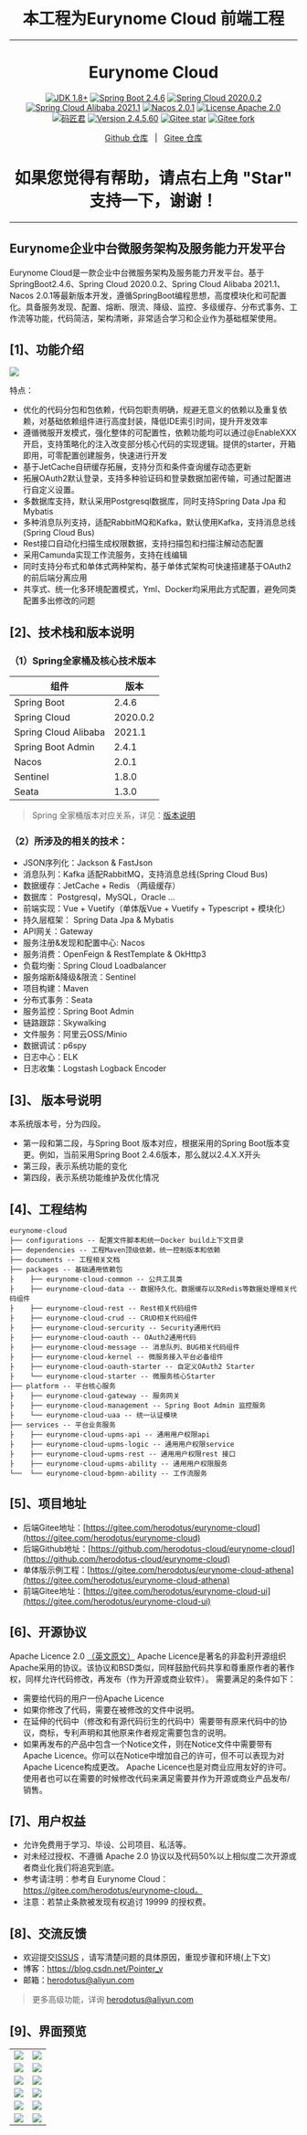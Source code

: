 <h1 align="center"> 本工程为Eurynome Cloud 前端工程 </h1>

---
<h1 align="center"> Eurynome Cloud </h1>

<p align="center">
    <a href="https://www.oracle.com/java/technologies/javase-downloads.html" target="_blank"><img src="https://img.shields.io/badge/JDK-1.8%2B-green" alt="JDK 1.8+"></a>
    <a href="https://spring.io/projects/spring-boot" target="_blank"><img src="https://img.shields.io/badge/Spring%20Boot-2.4.6-blue" alt="Spring Boot 2.4.6"></a>
    <a href="https://spring.io/projects/spring-cloud" target="_blank"><img src="https://img.shields.io/badge/Spring%20Cloud-2020.0.2-blue" alt="Spring Cloud 2020.0.2"></a>
    <a href="https://github.com/alibaba/spring-cloud-alibaba" target="_blank"><img src="https://img.shields.io/badge/Spring%20Cloud%20Alibaba-2021.1-blue" alt="Spring Cloud Alibaba 2021.1"></a>
    <a href="https://nacos.io/zh-cn/index.html" target="_blank"><img src="https://img.shields.io/badge/Nacos-2.0.1-brightgreen" alt="Nacos 2.0.1"></a>
    <a href="./LICENSE"><img src="https://img.shields.io/badge/License-Apache--2.0-blue" alt="License Apache 2.0"></a>
    <a href="https://blog.csdn.net/Pointer_v" target="_blank"><img src="https://img.shields.io/badge/Author-%E7%A0%81%E5%8C%A0%E5%90%9B-orange" alt="码匠君"></a>
    <a href="#" target="_blank"><img src="https://img.shields.io/badge/Version-2.4.5.60-red" alt="Version 2.4.5.60"></a>
    <a href="https://gitee.com/herodotus/eurynome-cloud"><img src="https://gitee.com/herodotus/eurynome-cloud/badge/star.svg?theme=dark" alt="Gitee star"></a>
    <a href="https://gitee.com/herodotus/eurynome-cloud"><img src="https://gitee.com/herodotus/eurynome-cloud/badge/fork.svg?theme=dark" alt="Gitee fork"></a>
</p>

<p align="center">
    <a href="https://github.com/herodotus-cloud/eurynome-cloud">Github 仓库</a> &nbsp; | &nbsp; 
    <a href="https://gitee.com/herodotus/eurynome-cloud">Gitee 仓库</a>
</p>


<h1 align="center"> 如果您觉得有帮助，请点右上角 "Star" 支持一下，谢谢！</h1>

---

## Eurynome企业中台微服务架构及服务能力开发平台

Eurynome Cloud是一款企业中台微服务架构及服务能力开发平台。基于SpringBoot2.4.6、Spring Cloud 2020.0.2、Spring Cloud Alibaba 2021.1、Nacos 2.0.1等最新版本开发，遵循SpringBoot编程思想，高度模块化和可配置化。具备服务发现、配置、熔断、限流、降级、监控、多级缓存、分布式事务、工作流等功能，代码简洁，架构清晰，非常适合学习和企业作为基础框架使用。

## [1]、功能介绍

<img src="https://gitee.com/herodotus/eurynome-cloud/raw/master/documents/readme/eurynome.png"/>

特点：
* 优化的代码分包和包依赖，代码包职责明确，规避无意义的依赖以及重复依赖，对基础依赖组件进行高度封装，降低IDE索引时间，提升开发效率
* 遵循微服开发模式，强化整体的可配置性，依赖功能均可以通过@EnableXXX开启，支持策略化的注入改变部分核心代码的实现逻辑。提供的starter，开箱即用，可零配置创建服务，快速进行开发
* 基于JetCache自研缓存拓展，支持分页和条件查询缓存动态更新
* 拓展OAuth2默认登录，支持多种验证码和登录数据加密传输，可通过配置进行自定义设置。
* 多数据库支持，默认采用Postgresql数据库，同时支持Spring Data Jpa 和Mybatis
* 多种消息队列支持，适配RabbitMQ和Kafka，默认使用Kafka，支持消息总线(Spring Cloud Bus)
* Rest接口自动化扫描生成权限数据，支持扫描包和扫描注解动态配置
* 采用Camunda实现工作流服务，支持在线编辑
* 同时支持分布式和单体式两种架构，基于单体式架构可快速搭建基于OAuth2的前后端分离应用
* 共享式、统一化多环境配置模式，Yml、Docker均采用此方式配置，避免同类配置多出修改的问题

## [2]、技术栈和版本说明

### （1）Spring全家桶及核心技术版本
  
组件 | 版本 
---|---
Spring Boot | 2.4.6 
Spring Cloud | 2020.0.2 
Spring Cloud Alibaba | 2021.1
Spring Boot Admin | 2.4.1 
Nacos | 2.0.1 |
Sentinel | 1.8.0 |
Seata | 1.3.0 |

> Spring 全家桶版本对应关系，详见：[版本说明](https://github.com/alibaba/spring-cloud-alibaba/wiki/%E7%89%88%E6%9C%AC%E8%AF%B4%E6%98%8E)

### （2）所涉及的相关的技术： 

* JSON序列化：Jackson & FastJson 
* 消息队列：Kafka 适配RabbitMQ，支持消息总线(Spring Cloud Bus)
* 数据缓存：JetCache + Redis （两级缓存）
* 数据库： Postgresql，MySQL，Oracle ...
* 前端实现：Vue + Vuetify（单体版Vue + Vuetify + Typescript + 模块化）
* 持久层框架： Spring Data Jpa & Mybatis
* API网关：Gateway
* 服务注册&发现和配置中心: Nacos 
* 服务消费：OpenFeign & RestTemplate & OkHttp3
* 负载均衡：Spring Cloud Loadbalancer
* 服务熔断&降级&限流：Sentinel
* 项目构建：Maven
* 分布式事务：Seata
* 服务监控：Spring Boot Admin
* 链路跟踪：Skywalking
* 文件服务：阿里云OSS/Minio
* 数据调试：p6spy
* 日志中心：ELK
* 日志收集：Logstash Logback Encoder

## [3]、 版本号说明

本系统版本号，分为四段。

- 第一段和第二段，与Spring Boot 版本对应，根据采用的Spring Boot版本变更。例如，当前采用Spring Boot 2.4.6版本，那么就以2.4.X.X开头
- 第三段，表示系统功能的变化
- 第四段，表示系统功能维护及优化情况

## [4]、工程结构

``` 
eurynome-cloud
├── configurations -- 配置文件脚本和统一Docker build上下文目录
├── dependencies -- 工程Maven顶级依赖，统一控制版本和依赖
├── documents -- 工程相关文档
├── packages -- 基础通用依赖包
├    ├── eurynome-cloud-common -- 公共工具类
├    ├── eurynome-cloud-data -- 数据持久化、数据缓存以及Redis等数据处理相关代码组件
├    ├── eurynome-cloud-rest -- Rest相关代码组件
├    ├── eurynome-cloud-crud -- CRUD相关代码组件
├    ├── eurynome-cloud-sercurity -- Security通用代码
├    ├── eurynome-cloud-oauth -- OAuth2通用代码
├    ├── eurynome-cloud-message -- 消息队列、BUG相关代码组件
├    ├── eurynome-cloud-kernel -- 微服务接入平台必备组件
├    ├── eurynome-cloud-oauth-starter -- 自定义OAuth2 Starter
├    └── eurynome-cloud-starter -- 微服务核心Starter
├── platform -- 平台核心服务
├    ├── eurynome-cloud-gateway -- 服务网关
├    ├── eurynome-cloud-management -- Spring Boot Admin 监控服务
├    └── eurynome-cloud-uaa -- 统一认证模块
├── services -- 平台业务服务
├    ├── eurynome-cloud-upms-api -- 通用用户权限api 
├    ├── eurynome-cloud-upms-logic -- 通用用户权限service
├    ├── eurynome-cloud-upms-rest -- 通用用户权限rest 接口
├    ├── eurynome-cloud-upms-ability -- 通用用户权限服务
└──  └── eurynome-cloud-bpmn-ability -- 工作流服务 
```

## [5]、项目地址
* 后端Gitee地址：[https://gitee.com/herodotus/eurynome-cloud](https://gitee.com/herodotus/eurynome-cloud)
* 后端Github地址：[https://github.com/herodotus-cloud/eurynome-cloud](https://github.com/herodotus-cloud/eurynome-cloud)
* 单体版示例工程：[https://gitee.com/herodotus/eurynome-cloud-athena](https://gitee.com/herodotus/eurynome-cloud-athena)
* 前端Gitee地址：[https://gitee.com/herodotus/eurynome-cloud-ui](https://gitee.com/herodotus/eurynome-cloud-ui)

## [6]、开源协议

Apache Licence 2.0 [（英文原文）](https://www.apache.org/licenses/LICENSE-2.0.html) Apache Licence是著名的非盈利开源组织Apache采用的协议。该协议和BSD类似，同样鼓励代码共享和尊重原作者的著作权，同样允许代码修改，再发布（作为开源或商业软件）。 需要满足的条件如下：

- 需要给代码的用户一份Apache Licence
- 如果你修改了代码，需要在被修改的文件中说明。
- 在延伸的代码中（修改和有源代码衍生的代码中）需要带有原来代码中的协议，商标，专利声明和其他原来作者规定需要包含的说明。
- 如果再发布的产品中包含一个Notice文件，则在Notice文件中需要带有Apache Licence。你可以在Notice中增加自己的许可，但不可以表现为对Apache Licence构成更改。 Apache Licence也是对商业应用友好的许可。使用者也可以在需要的时候修改代码来满足需要并作为开源或商业产品发布/销售。

## [7]、用户权益
* 允许免费用于学习、毕设、公司项目、私活等。
* 对未经过授权、不遵循 Apache 2.0 协议以及代码50%以上相似度二次开源或者商业化我们将追究到底。
* 参考请注明：参考自 Eurynome Cloud：https://gitee.com/herodotus/eurynome-cloud。
* 注意：若禁止条款被发现有权追讨 19999 的授权费。

## [8]、交流反馈
* 欢迎提交[ISSUS](https://gitee.com/herodotus/eurynome-cloud/issues) ，请写清楚问题的具体原因，重现步骤和环境(上下文)
* 博客：https://blog.csdn.net/Pointer_v
* 邮箱：herodotus@aliyun.com

> 更多高级功能，详询 herodotus@aliyun.com


## [9]、界面预览
<table>
    <tr>
        <td><img src="https://gitee.com/herodotus/eurynome-cloud/raw/master/documents/readme/ui1.png"/></td>
        <td><img src="https://gitee.com/herodotus/eurynome-cloud/raw/master/documents/readme/ui2.png"/></td>
    </tr>
    <tr>
        <td><img src="https://gitee.com/herodotus/eurynome-cloud/raw/master/documents/readme/ui3.png"/></td>
        <td><img src="https://gitee.com/herodotus/eurynome-cloud/raw/master/documents/readme/camunda.png"/></td>
    </tr>
    <tr>
        <td><img src="https://gitee.com/herodotus/eurynome-cloud/raw/master/documents/readme/nacos.png"/></td>
        <td><img src="https://gitee.com/herodotus/eurynome-cloud/raw/master/documents/readme/elk.png"/></td>
    </tr>
    <tr>
        <td><img src="https://gitee.com/herodotus/eurynome-cloud/raw/master/documents/readme/skywalking.png"/></td>
        <td><img src="https://gitee.com/herodotus/eurynome-cloud/raw/master/documents/readme/sentinel.png"/></td>
    </tr>
    <tr>
        <td><img src="https://gitee.com/herodotus/eurynome-cloud/raw/master/documents/readme/spring-boot-admin-1.png"/></td>
        <td><img src="https://gitee.com/herodotus/eurynome-cloud/raw/master/documents/readme/spring-boot-admin-2.png"/></td>
    </tr>
    <tr>
        <td><img src="https://gitee.com/herodotus/eurynome-cloud/raw/master/documents/readme/oauth2-login1.png"/></td>
        <td><img src="https://gitee.com/herodotus/eurynome-cloud/raw/master/documents/readme/oauth2-login2.png"/></td>
    </tr>
</table>

